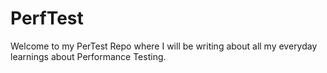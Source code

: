 # PerfTest

Welcome to my PerTest Repo where I will be writing about all my everyday learnings about Performance Testing.
